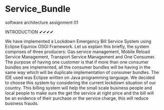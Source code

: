 # Service_Bundle
software architecture assignment 01

INTRODUCTION ✔✔✔✔

We have implemented a Lockdown Emergency Bill Service System using Eclipse Equinox OSGI Framework. 
Let us explain this briefly, the system comprises of three producers: Gas service management,
Mobile Reload Service Management, Transport Service Management and One Consumer. 
The purpose of having one customer is that if more than one consumer bundles are implemented, 
all the consumer bundles will be having in the same way which will be duplicate implementation 
of consumer bundles. The IDE used was Eclipse written on Java programming language.
We decided to choose this system by considering the current lockdown situation of our country. 
This billing system will help the small scale business people and local people to make sure 
the get the service at right price and the bill will be an evidence of their purchase or the service charge, 
this will reduce business frauds.


